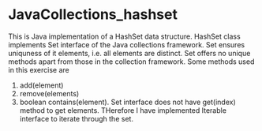 # JavaCollections_hashset
This is Java implementation of a HashSet data structure. HashSet class implements Set interface of the Java collections framework.
Set ensures uniquness of it elements, i.e. all elements are distinct. 
Set offers no unique methods apart from those in the collection framework. Some methods used in this exercise are
  1. add(element)
  2. remove(elements)
  3. boolean contains(element).
Set interface does not have get(index) method to get elements. THerefore I have implemented Iterable<E> interface to iterate through the set.
  
  
